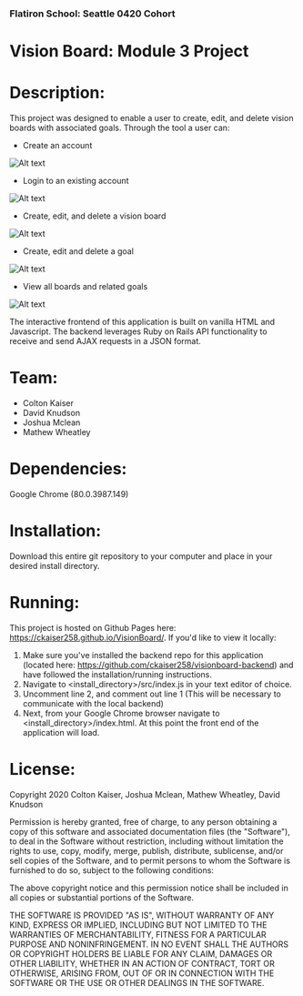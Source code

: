### Flatiron School: Seattle 0420 Cohort
# Vision Board: Module 3 Project

# Description: 
This project was designed to enable a user to create, edit, and delete vision boards with associated goals. Through the tool a user can:

* Create an account

![Alt text](https://github.com/mathewpwheatley/module-3-project-vision-board/raw/master/ReadmeImg/Signup.png)

* Login to an existing account

![Alt text](https://github.com/mathewpwheatley/module-3-project-vision-board/raw/master/ReadmeImg/Login.png)

* Create, edit, and delete a vision board

![Alt text](https://github.com/mathewpwheatley/module-3-project-vision-board/raw/master/ReadmeImg/NewBoard.png)

* Create, edit and delete a goal

![Alt text](https://github.com/mathewpwheatley/module-3-project-vision-board/raw/master/ReadmeImg/NewGoal.png)

* View all boards and related goals

![Alt text](https://github.com/mathewpwheatley/module-3-project-vision-board/raw/master/ReadmeImg/BoardWithGoals.png)


The interactive frontend of this application is built on vanilla HTML and Javascript. The backend leverages Ruby on Rails API functionality to receive and send AJAX requests in a JSON format.

# Team:
* Colton Kaiser
* David Knudson
* Joshua Mclean
* Mathew Wheatley

# Dependencies:
Google Chrome (80.0.3987.149)

# Installation:
Download this entire git repository to your computer and place in your desired install directory.

# Running:
This project is hosted on Github Pages here: https://ckaiser258.github.io/VisionBoard/. If you'd like to view it locally:
1. Make sure you've installed the backend repo for this application (located here: https://github.com/ckaiser258/visionboard-backend) and have followed the installation/running instructions.
2. Navigate to <install_directory>/src/index.js in your text editor of choice.
3. Uncomment line 2, and comment out line 1 (This will be necessary to communicate with the local backend)
4. Next, from your Google Chrome browser navigate to <install_directory>/index.html. At this point the front end of the application will load.

# License:


Copyright 2020 Colton Kaiser, Joshua Mclean, Mathew Wheatley, David Knudson

Permission is hereby granted, free of charge, to any person obtaining a copy of this software and associated documentation files (the "Software"), to deal in the Software without restriction, including without limitation the rights to use, copy, modify, merge, publish, distribute, sublicense, and/or sell copies of the Software, and to permit persons to whom the Software is furnished to do so, subject to the following conditions:

The above copyright notice and this permission notice shall be included in all copies or substantial portions of the Software.

THE SOFTWARE IS PROVIDED "AS IS", WITHOUT WARRANTY OF ANY KIND, EXPRESS OR IMPLIED, INCLUDING BUT NOT LIMITED TO THE WARRANTIES OF MERCHANTABILITY, FITNESS FOR A PARTICULAR PURPOSE AND NONINFRINGEMENT. IN NO EVENT SHALL THE AUTHORS OR COPYRIGHT HOLDERS BE LIABLE FOR ANY CLAIM, DAMAGES OR OTHER LIABILITY, WHETHER IN AN ACTION OF CONTRACT, TORT OR OTHERWISE, ARISING FROM, OUT OF OR IN CONNECTION WITH THE SOFTWARE OR THE USE OR OTHER DEALINGS IN THE SOFTWARE.

